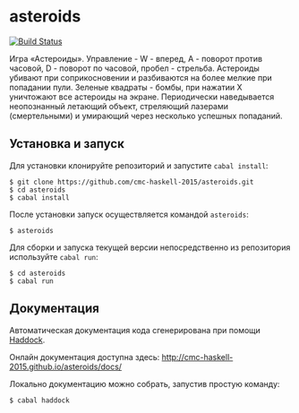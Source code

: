 # asteroids

[![Build Status](https://travis-ci.org/cmc-haskell-2015/asteroids.svg?branch=master)](https://travis-ci.org/cmc-haskell-2015/asteroids)

Игра «Астероиды».
Управление - W - вперед, A - поворот против часовой, D - поворот по часовой, пробел - стрельба. Астероиды убивают при соприкосновении и разбиваются на более мелкие при попадании пули. Зеленые квадраты - бомбы, при нажатии Х уничтожают все астероиды на экране. Периодически наведывается неопознанный летающий объект, стреляющий лазерами (смертельными) и умирающий через несколько успешных попаданий.

## Установка и запуск

Для установки клонируйте репозиторий и запустите `cabal install`:

```
$ git clone https://github.com/cmc-haskell-2015/asteroids.git
$ cd asteroids
$ cabal install
```

После установки запуск осуществляется командой `asteroids`:

```
$ asteroids
```

Для сборки и запуска текущей версии непосредственно из репозитория используйте `cabal run`:

```
$ cd asteroids
$ cabal run
```

## Документация

Автоматическая документация кода сгенерирована при помощи [Haddock](https://www.haskell.org/haddock/).

Онлайн документация доступна здесь: http://cmc-haskell-2015.github.io/asteroids/docs/

Локально документацию можно собрать, запустив простую команду:

```
$ cabal haddock
```

